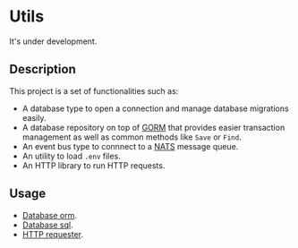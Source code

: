 # Utils

It's under development.

## Description

This project is a set of functionalities such as:

- A database type to open a connection and manage database migrations easily.
- A database repository on top of [GORM](https://gorm.io/) that provides easier transaction management as well as common methods like `Save` or `Find`.
- An event bus type to connnect to a [NATS](https://nats.io/) message queue.
- An utility to load `.env` files.
- An HTTP library to run HTTP requests.

## Usage

- [Database orm](./udatabase/uorm/README.md).
- [Database sql](./udatabase/usql/README.md).
- [HTTP requester](./requester/README.md).
